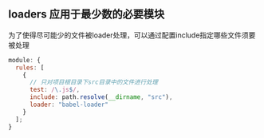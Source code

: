 
##  loaders 应用于最少数的必要模块

为了使得尽可能少的文件被loader处理，可以通过配置include指定哪些文件须要被处理

```js
module: {
  rules: [
    {
      // 只对项目根目录下src目录中的文件进行处理
      test: /\.js$/,
      include: path.resolve(__dirname, "src"),
      loader: "babel-loader"
    }
  ];
}
```